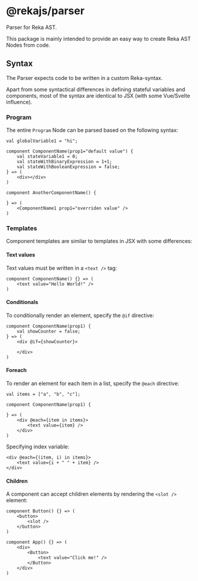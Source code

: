 # @rekajs/parser

Parser for Reka AST. 

This package is mainly intended to provide an easy way to create Reka AST Nodes from code.

## Syntax

The Parser expects code to be written in a custom Reka-syntax. 

Apart from some syntactical differences in defining stateful variables and components, most of the syntax are identical to JSX (with some Vue/Svelte influence).

### Program

The entire `Program` Node can be parsed based on the following syntax:

```
val globalVariable1 = "hi";

component ComponentName(prop1="default value") {
    val stateVariable1 = 0;
    val stateWithBinaryExpression = 1+1;
    val stateWithBooleanExpression = false;
} => (
    <div></div>
)

component AnotherComponentName() {

} => (
    <ComponentName1 prop1="overriden value" />
)
```

### Templates

Component templates are similar to templates in JSX with some differences:

#### Text values

Text values must be written in a `<text />` tag:

```
component ComponentName() {} => (
    <text value="Hello World!" />
)
```

#### Conditionals

To conditionally render an element, specify the `@if` directive: 

```
component ComponentName(prop1) {
    val showCounter = false;
} => (
    <div @if={showCounter}>

    </div>
)
```

#### Foreach

To render an element for each item in a list, specify the `@each` directive:

```
val items = ["a", "b", "c"];

component ComponentName(prop1) {

} => (
    <div @each={item in items}>
        <text value={item} />
    </div>
)
```

Specifying index variable:
```
<div @each={(item, i) in items}>
    <text value={i + " " + item} />
</div>
```

#### Children

A component can accept children elements by rendering the `<slot />` element:

```
component Button() {} => (
    <button>
        <slot />
    </button>
)

component App() {} => (
    <div>
        <Button>
            <text value="Click me!" />
        </Button>
    </div>
)
```

